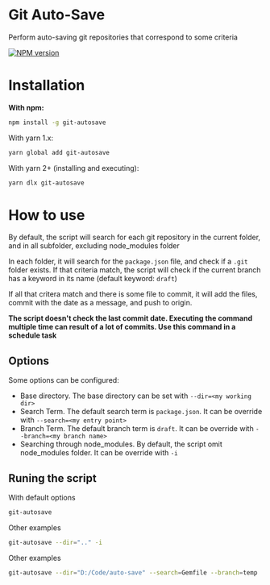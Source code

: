 # Git Auto-Save
Perform auto-saving git repositories that correspond to some criteria

[![NPM version](https://img.shields.io/npm/v/git-autosave.svg)](https://www.npmjs.com/package/git-autosave)

# Installation
__With npm:__

```bash
npm install -g git-autosave
```

With yarn 1.x:
```bash
yarn global add git-autosave
```

With yarn 2+ (installing and executing):
```bash
yarn dlx git-autosave
```

# How to use

By default, the script will search for each git repository in the current folder, and in all subfolder, excluding node_modules folder

In each folder, it will search for the `package.json` file, and check if a `.git` folder exists. If that criteria match, the script will check if the current branch has a keyword in its name (default keyword: `draft`)

If all that critera match and there is some file to commit, it will add the files, commit with the date as a message, and push to origin.

__The script doesn't check the last commit date. Executing the command multiple time can result of a lot of commits. Use this command in a schedule task__

## Options
Some options can be configured:

* Base directory. The base directory can be set with `--dir=<my working dir>`
* Search Term. The default search term is `package.json`. It can be override with `--search=<my entry point>`
* Branch Term. The default branch term is `draft`. It can be override with `--branch=<my branch name>`
* Searching through node_modules. By default, the script omit node_modules folder. It can be override with `-i`

## Runing the script

With default options
```bash
git-autosave
```

Other examples
```bash
git-autosave --dir=".." -i
```

Other examples
```bash
git-autosave --dir="D:/Code/auto-save" --search=Gemfile --branch=temp
```